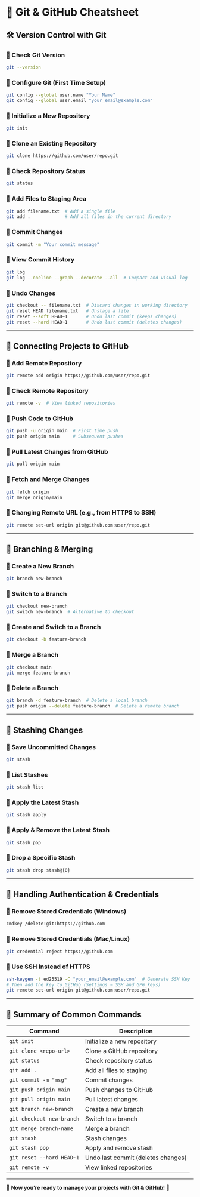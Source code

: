 # 📌 Git & GitHub Cheatsheet

## **🛠️ Version Control with Git**

### 🔹 Check Git Version
```bash
git --version
```

### 🔹 Configure Git (First Time Setup)
```bash
git config --global user.name "Your Name"
git config --global user.email "your_email@example.com"
```

### 🔹 Initialize a New Repository
```bash
git init
```

### 🔹 Clone an Existing Repository
```bash
git clone https://github.com/user/repo.git
```

### 🔹 Check Repository Status
```bash
git status
```

### 🔹 Add Files to Staging Area
```bash
git add filename.txt  # Add a single file
git add .             # Add all files in the current directory
```

### 🔹 Commit Changes
```bash
git commit -m "Your commit message"
```

### 🔹 View Commit History
```bash
git log
git log --oneline --graph --decorate --all  # Compact and visual log
```

### 🔹 Undo Changes
```bash
git checkout -- filename.txt  # Discard changes in working directory
git reset HEAD filename.txt   # Unstage a file
git reset --soft HEAD~1       # Undo last commit (keeps changes)
git reset --hard HEAD~1       # Undo last commit (deletes changes)
```

---

## **🔗 Connecting Projects to GitHub**

### 🔹 Add Remote Repository
```bash
git remote add origin https://github.com/user/repo.git
```

### 🔹 Check Remote Repository
```bash
git remote -v  # View linked repositories
```

### 🔹 Push Code to GitHub
```bash
git push -u origin main  # First time push
git push origin main     # Subsequent pushes
```

### 🔹 Pull Latest Changes from GitHub
```bash
git pull origin main
```

### 🔹 Fetch and Merge Changes
```bash
git fetch origin
git merge origin/main
```

### 🔹 Changing Remote URL (e.g., from HTTPS to SSH)
```bash
git remote set-url origin git@github.com:user/repo.git
```

---

## **🚀 Branching & Merging**

### 🔹 Create a New Branch
```bash
git branch new-branch
```

### 🔹 Switch to a Branch
```bash
git checkout new-branch
git switch new-branch  # Alternative to checkout
```

### 🔹 Create and Switch to a Branch
```bash
git checkout -b feature-branch
```

### 🔹 Merge a Branch
```bash
git checkout main
git merge feature-branch
```

### 🔹 Delete a Branch
```bash
git branch -d feature-branch  # Delete a local branch
git push origin --delete feature-branch  # Delete a remote branch
```

---

## **🔄 Stashing Changes**
### 🔹 Save Uncommitted Changes
```bash
git stash
```

### 🔹 List Stashes
```bash
git stash list
```

### 🔹 Apply the Latest Stash
```bash
git stash apply
```

### 🔹 Apply & Remove the Latest Stash
```bash
git stash pop
```

### 🔹 Drop a Specific Stash
```bash
git stash drop stash@{0}
```

---

## **🔐 Handling Authentication & Credentials**

### 🔹 Remove Stored Credentials (Windows)
```bash
cmdkey /delete:git:https://github.com
```

### 🔹 Remove Stored Credentials (Mac/Linux)
```bash
git credential reject https://github.com
```

### 🔹 Use SSH Instead of HTTPS
```bash
ssh-keygen -t ed25519 -C "your_email@example.com"  # Generate SSH Key
# Then add the key to GitHub (Settings → SSH and GPG keys)
git remote set-url origin git@github.com:user/repo.git
```

---

## **🎯 Summary of Common Commands**

| Command | Description |
|---------|------------|
| `git init` | Initialize a new repository |
| `git clone <repo-url>` | Clone a GitHub repository |
| `git status` | Check repository status |
| `git add .` | Add all files to staging |
| `git commit -m "msg"` | Commit changes |
| `git push origin main` | Push changes to GitHub |
| `git pull origin main` | Pull latest changes |
| `git branch new-branch` | Create a new branch |
| `git checkout new-branch` | Switch to a branch |
| `git merge branch-name` | Merge a branch |
| `git stash` | Stash changes |
| `git stash pop` | Apply and remove stash |
| `git reset --hard HEAD~1` | Undo last commit (deletes changes) |
| `git remote -v` | View linked repositories |

---

🔹 **Now you’re ready to manage your projects with Git & GitHub! 🚀**
